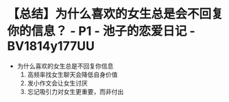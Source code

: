 # 【总结】为什么喜欢的女生总是会不回复你的信息？ - P1 - 池子的恋爱日记 - BV1814y177UU

-   为什么喜欢的女生总是不回复你信息
    1.  高频率找女生聊天会降低自身价值
    2.  发小作文会让女生讨厌
    3.  忘记吸引力对女生更重要，而非付出